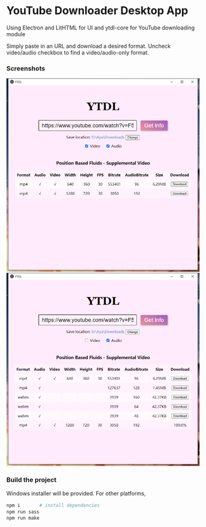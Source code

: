 # YouTube Downloader Desktop App

Using Electron and LitHTML for UI and ytdl-core for YouTube downloading module

Simply paste in an URL and download a desired format. Uncheck video/audio checkbox to find a video/audio-only format.

### Screenshots

![screenshot1](screenshots/1.png)
![screenshot2](screenshots/2.png)

### Build the project

Windows installer will be provided. For other platforms,

```sh
npm i       # install dependencies
npm run sass
npm run make
```
